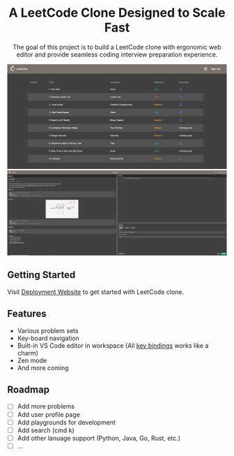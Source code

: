 <div align='center'>
    <h1>A LeetCode Clone Designed to Scale Fast</h1>
    <p>The goal of this project is to build a LeetCode clone with ergonomic web editor and provide seamless coding interview preparation experience.</p>
    <div>
        <img src="https://raw.githubusercontent.com/Benjaminnnnnn/leetcode-clone/main/public/home.png" alt="home page"></img>
        <img src="https://raw.githubusercontent.com/Benjaminnnnnn/leetcode-clone/main/public/workspace.png" alt="workspace page"></img>
    </div>
</div>

## Getting Started

Visit [Deployment Website](https://leetcode-clone-indol.vercel.app/) to get started with LeetCode clone.

## Features

- Various problem sets
- Key-board navigation
- Built-in VS Code editor in workspace (All [key bindings](https://code.visualstudio.com/docs/editor/codebasics#:~:text=Basic%20Editing%201%20Multiple%20selections%20%28multi-cursor%29%20VS%20Code,...%206%20Search%20Editor%20...%207%20IntelliSense%20) works like a charm)
- Zen mode
- And more coming

## Roadmap

- [ ] Add more problems
- [ ] Add user profile page
- [ ] Add playgrounds for development
- [ ] Add search (cmd k)
- [ ] Add other lanuage support (Python, Java, Go, Rust, etc.)
- [ ] ...
